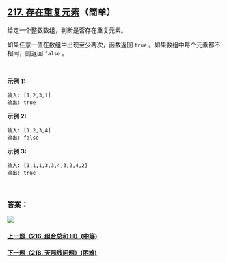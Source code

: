 ## [217. 存在重复元素](https://leetcode-cn.com/problems/contains-duplicate/)（简单）

给定一个整数数组，判断是否存在重复元素。

如果任意一值在数组中出现至少两次，函数返回 `true` 。如果数组中每个元素都不相同，则返回 `false` 。

<br/>

**示例 1:**

```
输入: [1,2,3,1]
输出: true
```

**示例 2:**

```
输入: [1,2,3,4]
输出: false
```

**示例 3:**

```
输入: [1,1,1,3,3,4,3,2,4,2]
输出: true
```

<br/>

### 答案：













![](https://img-blog.csdnimg.cn/20200807155236311.png)

#### [上一题（216. 组合总和 III）(中等)](https://github.com/sdwwld/leetCode/blob/master/src/main/java/com/wld/java/leetcode/leetCode0216.md)

#### [下一题（218. 天际线问题）(困难)](https://github.com/sdwwld/leetCode/blob/master/src/main/java/com/wld/java/leetcode/leetCode0218.md)